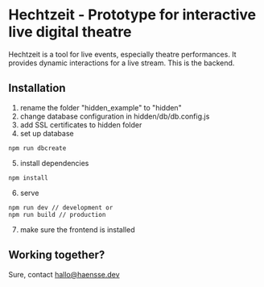 # Hechtzeit - Prototype for interactive live digital theatre

Hechtzeit is a tool for live events, especially theatre performances. It provides dynamic interactions for a live stream. This is the backend.

## Installation
1. rename the folder "hidden_example" to "hidden"
2. change database configuration in hidden/db/db.config.js 
3. add SSL certificates to hidden folder
4. set up database
```
npm run dbcreate
```
5. install dependencies
```
npm install
```

6. serve
```
npm run dev // development or
npm run build // production
```
7. make sure the frontend is installed

## Working together?
Sure, contact hallo@haensse.dev
